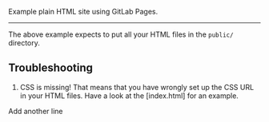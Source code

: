 Example plain HTML site using GitLab Pages.

---

The above example expects to put all your HTML files in the `public/` directory.

## Troubleshooting

1. CSS is missing! That means that you have wrongly set up the CSS URL in your
   HTML files. Have a look at the [index.html] for an example.

Add another line
